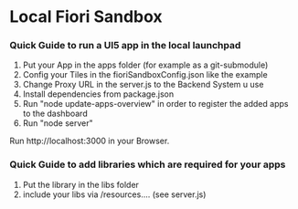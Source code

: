 # Local Fiori Sandbox

### Quick Guide to run a UI5 app in the local launchpad

1. Put your App in the apps folder (for example as a git-submodule)
2. Config your Tiles in the fioriSandboxConfig.json like the example
3. Change Proxy URL in the server.js to the Backend System u use
4. Install dependencies from package.json
5. Run "node update-apps-overview" in order to register the added apps to the dashboard
6. Run "node server"

Run http://localhost:3000 in your Browser.

### Quick Guide to add libraries which are required for your apps
1. Put the library in the libs folder
2. include your libs via /resources.... (see server.js)
